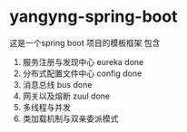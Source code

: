 # yangyng-spring-boot

这是一个spring boot 项目的模板框架 包含

1. 服务注册与发现中心        eureka  done
2. 分布式配置文件中心        config  done
3. 消息总线                 bus     done
4. 网关以及熔断             zuul     done
5. 多线程与并发
6. 类加载机制与双亲委派模式
